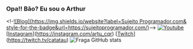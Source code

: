 ### Opa!! Bão? Eu sou o Arthur

<!-[![Blog](https://img.shields.io/website?label=Sujeito Programador.com& style-for-the-badge&url=https://sujeitoprogramador.com/)](https://sujeitoprogramador.com)-->
[![Youtube](https://img.shields.io/badge/YouTube-FF0000?style-for-the-badge&logo=youtube&logoColor=white)](https://youtube.com/c/sujeitoprogramador)
[[Instagram](https://img.shields.io/badge/Instagram-E4405F?style-for-the-badge&logo=instagram&logoColor-white)](https://instagram.com/artu_cqr)
[[Twitch](https://img.shields.io/badge/Twitch-9146FF?style-for-the-badge&logo=twitch&logoColor=white)](https://twitch.tv/catatau)
![Fraga GitHub stats](https://github-readme-stats.vercel.app/api?username=arthurscqr&showicons=true&theme=dark)
